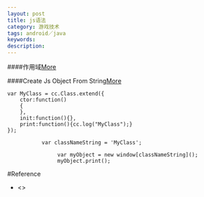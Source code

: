 ```yaml
---
layout: post
title: js语法
category: 游戏技术
tags: android／java
keywords: 
description: 
---
```


####作用域[More](http://www.cnblogs.com/mu-mu/archive/2012/11/19/2777007.html)

####Create Js Object From String[More](http://stackoverflow.com/questions/1366127/instantiate-a-javascript-object-using-a-string-to-define-the-class-name)

```
var MyClass = cc.Class.extend({
    ctor:function()
    {
    },
    init:function(){},
    print:function(){cc.log("MyClass");}
});

           var classNameString = 'MyClass';

                var myObject = new window[classNameString]();
                myObject.print();
```

#Reference
* <>
